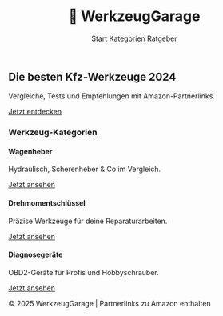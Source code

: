 <!DOCTYPE html>
<html lang="de">
<head>
  <meta charset="UTF-8" />
  <meta name="viewport" content="width=device-width, initial-scale=1.0" />
  <title>WerkzeugGarage – Kfz-Werkzeuge im Vergleich</title>
  <script src="https://cdn.tailwindcss.com"></script>
</head>
<body class="bg-gray-100 text-gray-800">
  <header class="bg-gray-900 text-white p-4">
    <div class="container mx-auto flex justify-between items-center">
      <h1 class="text-2xl font-bold">🔧 WerkzeugGarage</h1>
      <nav>
        <a href="#" class="ml-4 hover:text-orange-400">Start</a>
        <a href="#kategorien" class="ml-4 hover:text-orange-400">Kategorien</a>
        <a href="#ratgeber" class="ml-4 hover:text-orange-400">Ratgeber</a>
      </nav>
    </div>
  </header>

  <section class="bg-white py-12">
    <div class="container mx-auto text-center">
      <h2 class="text-4xl font-bold mb-4">Die besten Kfz-Werkzeuge 2024</h2>
      <p class="mb-6 text-lg">Vergleiche, Tests und Empfehlungen mit Amazon-Partnerlinks.</p>
      <a href="#kategorien" class="bg-orange-500 text-white px-6 py-3 rounded hover:bg-orange-600">Jetzt entdecken</a>
    </div>
  </section>

  <section id="kategorien" class="py-12 bg-gray-100">
    <div class="container mx-auto">
      <h3 class="text-2xl font-bold mb-6">Werkzeug-Kategorien</h3>
      <div class="grid grid-cols-1 md:grid-cols-3 gap-6">
        <div class="bg-white p-4 rounded shadow">
          <h4 class="text-xl font-semibold mb-2">Wagenheber</h4>
          <p class="mb-2">Hydraulisch, Scherenheber & Co im Vergleich.</p>
          <a href="#" class="text-orange-600 hover:underline">Jetzt ansehen</a>
        </div>
        <div class="bg-white p-4 rounded shadow">
          <h4 class="text-xl font-semibold mb-2">Drehmomentschlüssel</h4>
          <p class="mb-2">Präzise Werkzeuge für deine Reparaturarbeiten.</p>
          <a href="#" class="text-orange-600 hover:underline">Jetzt ansehen</a>
        </div>
        <div class="bg-white p-4 rounded shadow">
          <h4 class="text-xl font-semibold mb-2">Diagnosegeräte</h4>
          <p class="mb-2">OBD2-Geräte für Profis und Hobbyschrauber.</p>
          <a href="#" class="text-orange-600 hover:underline">Jetzt ansehen</a>
        </div>
      </div>
    </div>
  </section>

  <footer class="bg-gray-800 text-white p-6 mt-12">
    <div class="container mx-auto text-center">
      <p>&copy; 2025 WerkzeugGarage | Partnerlinks zu Amazon enthalten</p>
    </div>
  </footer>
</body>
</html>
